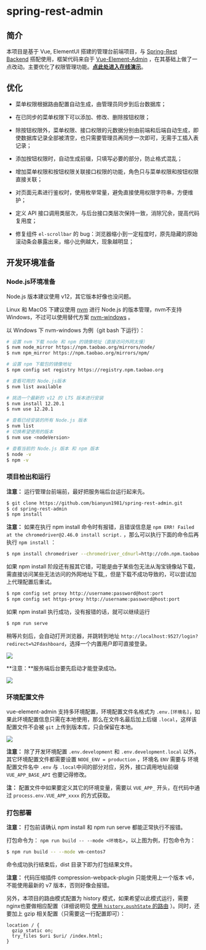 # spring-rest-admin

## 简介

本项目是基于 Vue, ElementUI 搭建的管理台前端项目，与 [Spring-Rest Backend](https://github.com/bianyun1981/spring-rest-backend) 搭配使用，框架代码来自于 [Vue-Element-Admin](https://github.com/PanJiaChen/vue-element-admin) ，在其基础上做了一点改动。主要优化了权限管理功能。[**点此处进入在线演示**](https://wisecoder.work)。

## 优化

- 菜单权限根据路由配置自动生成，由管理员同步到后台数据库；

- 在已同步的菜单权限下可以添加、修改、删除按钮权限；

- 除按钮权限外，菜单权限、接口权限的元数据分别由前端和后端自动生成，即使数据库记录全部被清空，也只需要管理员再同步一次即可，无需手工插入表记录；

- 添加按钮权限时，自动生成前缀，只填写必要的部分，防止格式混乱；

- 增加菜单权限和按钮权限关联接口权限的功能，角色只与菜单权限和按钮权限直接关联；

- 对页面元素进行鉴权时，使用枚举常量，避免直接使用权限字符串，方便维护；

- 定义 API 接口调用类层次，与后台接口类层次保持一致，消除冗余，提高代码复用度；

- 修复组件 `el-scrollbar` 的 bug：浏览器缩小到一定程度时，原先隐藏的原始滚动条会暴露出来，缩小比例越大，现象越明显；


## 开发环境准备

### Node.js环境准备

Node.js 版本建议使用 v12，其它版本好像也没问题。

Linux 和 MacOS 下建议使用 [nvm](https://github.com/nvm-sh/nvm) 进行 Node.js 的版本管理，nvm不支持 Windows，不过可以使用替代方案 [nvm-windows](https://github.com/coreybutler/nvm-windows) 。

以 Windows 下 nvm-windows 为例（git bash 下运行）：

```bash
# 设置 nvm 下载 node 和 npm 的镜像地址（直接访问外网太慢）
$ nvm node_mirror https://npm.taobao.org/mirrors/node/
$ nvm npm_mirror https://npm.taobao.org/mirrors/npm/

# 设置 npm 下载包的镜像地址
$ npm config set registry https://registry.npm.taobao.org

# 查看可用的 Node.js版本
$ nvm list available

# 挑选一个最新的 v12 的 LTS 版本进行安装
$ nvm install 12.20.1
$ nvm use 12.20.1

# 查看已经安装的所有 Node.js 版本
$ nvm list
# 切换希望使用的版本
$ nvm use <nodeVersion>

# 查看当前的 Node.js 版本 和 npm 版本
$ node -v
$ npm -v
```

### 项目检出和运行

**注意：** 运行管理台前端前，最好把服务端后台运行起来先。

```bash
$ git clone https://github.com/bianyun1981/spring-rest-admin.git
$ cd spring-rest-admin
$ npm install
```

**注意：** 如果在执行 npm install 命令时有报错，且错误信息是 `npm ERR! Failed at the chromedriver@2.46.0 install script.` ，那么可以执行下面的命令后再执行 `npm install` ：

```bash
$ npm install chromedriver --chromedriver_cdnurl=http://cdn.npm.taobao.org/dist/chromedriver
```

如果 npm install 阶段还有报其它错，可能是由于某些包无法从淘宝镜像站下载，需直接访问某些无法访问的外网地址下载,，但是下载不成功导致的，可以尝试加上代理配置后重试。

```bash
$ npm config set proxy http://username:password@host:port
$ npm config set https-proxy http://username:password@host:port
```

如果 npm install 执行成功，没有报错的话，就可以继续运行

```bash
$ npm run serve
```

稍等片刻后，会自动打开浏览器，并跳转到地址 `http://localhost:9527/login?redirect=%2Fdashboard`，选择一个内置用户即可直接登录。

![](https://cdn.jsdelivr.net/gh/bianyun1981/CDN@latest/img/readme/2021-02/2021-02-01-160437-581.png)

**注意：**服务端后台要先启动才能登录成功。

![](https://cdn.jsdelivr.net/gh/bianyun1981/CDN@latest/img/readme/2021-02/2021-02-01-161355-195.png)

### 环境配置文件

vue-element-admin 支持多环境配置，环境配置文件名格式为 `.env.[环境名]`，如果此环境配置信息只需在本地使用，那么在文件名最后加上后缀 `.local`，这样该配置文件不会被 `git` 上传到版本库，只会保留在本地。

![](https://cdn.jsdelivr.net/gh/bianyun1981/CDN@latest/img/readme/2021-02/2021-02-01-162540-158.png)

**注意：** 除了开发环境配置 `.env.development` 和 `.env.development.local` 以外，其它环境配置文件都需要设置 `NODE_ENV = production` ，环境名 `ENV` 需要与 环境配置文件名中 `.env` 与 `.local`中间的部分对应，另外，接口调用地址前缀 `VUE_APP_BASE_API` 也要记得修改。

**注：** 配置文件中如果要定义其它的环境变量，需要以 `VUE_APP_` 开头，在代码中通过 `process.env.VUE_APP_xxxx` 的方式获取。

### 打包部署

**注意：** 打包前请确认 npm install 和 npm run serve 都能正常执行不报错。

打包命令为： `npm run build -- --mode <环境名>`，以上图为例，打包命令为：

```bash
$ npm run build -- --mode vm-centos7
```

命令成功执行结束后，dist 目录下即为打包结果文件。

**注意：** 代码压缩插件 compression-webpack-plugin 只能使用上一个版本 v6，不能使用最新的 v7 版本，否则好像会报错。

另外，本项目的路由模式配置为 history 模式，如果希望以此模式运行，需要 nginx也要做相应配置（详细说明见 [使用 `history.pushState` 的路由](https://cli.vuejs.org/zh/guide/deployment.html#%E4%BD%BF%E7%94%A8-history-pushstate-%E7%9A%84%E8%B7%AF%E7%94%B1) ）。同时，还要加上 gzip 相关配置（只需要这一行配置即可）：

```nginx
location / {
  gzip_static on;
  try_files $uri $uri/ /index.html;
}
```

